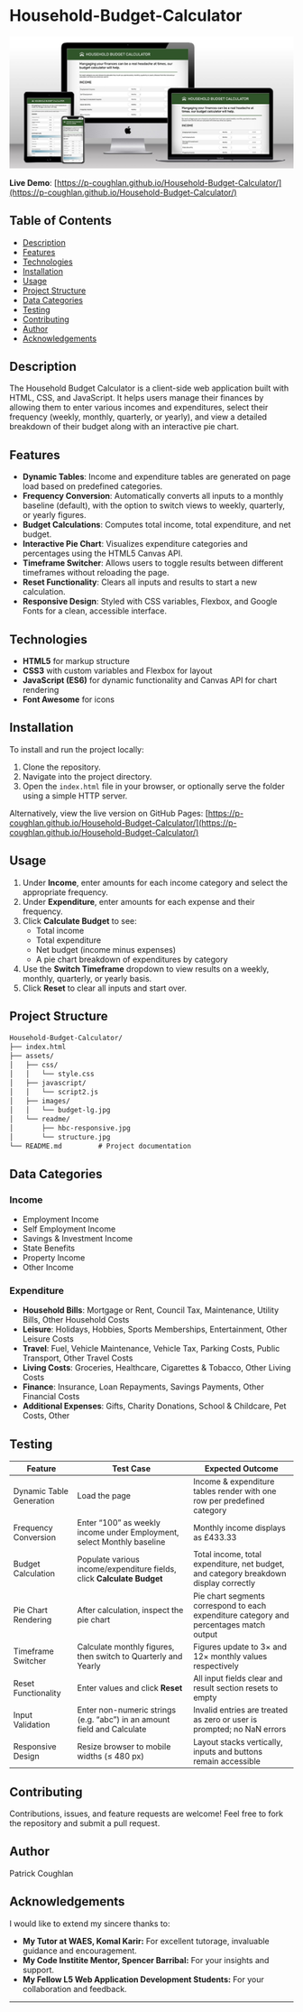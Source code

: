 # Household-Budget-Calculator

![Household Budget Calculator](assets/readme/hbc-responsive.jpg)

**Live Demo**: [https://p-coughlan.github.io/Household-Budget-Calculator/](https://p-coughlan.github.io/Household-Budget-Calculator/)

## Table of Contents

- [Description](#description)
- [Features](#features)
- [Technologies](#technologies)
- [Installation](#installation)
- [Usage](#usage)
- [Project Structure](#project-structure)
- [Data Categories](#data-categories)
- [Testing](#testing)
- [Contributing](#contributing)
- [Author](#author)
- [Acknowledgements](#acknowledgements)


## Description

The Household Budget Calculator is a client-side web application built with HTML, CSS, and JavaScript. It helps users manage their finances by allowing them to enter various incomes and expenditures, select their frequency (weekly, monthly, quarterly, or yearly), and view a detailed breakdown of their budget along with an interactive pie chart.

## Features

- **Dynamic Tables**: Income and expenditure tables are generated on page load based on predefined categories.
- **Frequency Conversion**: Automatically converts all inputs to a monthly baseline (default), with the option to switch views to weekly, quarterly, or yearly figures.
- **Budget Calculations**: Computes total income, total expenditure, and net budget.
- **Interactive Pie Chart**: Visualizes expenditure categories and percentages using the HTML5 Canvas API.
- **Timeframe Switcher**: Allows users to toggle results between different timeframes without reloading the page.
- **Reset Functionality**: Clears all inputs and results to start a new calculation.
- **Responsive Design**: Styled with CSS variables, Flexbox, and Google Fonts for a clean, accessible interface.

## Technologies

- **HTML5** for markup structure  
- **CSS3** with custom variables and Flexbox for layout  
- **JavaScript (ES6)** for dynamic functionality and Canvas API for chart rendering  
- **Font Awesome** for icons  

## Installation

To install and run the project locally:

1. Clone the repository.  
2. Navigate into the project directory.  
3. Open the `index.html` file in your browser, or optionally serve the folder using a simple HTTP server.

Alternatively, view the live version on GitHub Pages: [https://p-coughlan.github.io/Household-Budget-Calculator/](https://p-coughlan.github.io/Household-Budget-Calculator/)

## Usage

1. Under **Income**, enter amounts for each income category and select the appropriate frequency.  
2. Under **Expenditure**, enter amounts for each expense and their frequency.  
3. Click **Calculate Budget** to see:
   - Total income  
   - Total expenditure  
   - Net budget (income minus expenses)  
   - A pie chart breakdown of expenditures by category  
4. Use the **Switch Timeframe** dropdown to view results on a weekly, monthly, quarterly, or yearly basis.  
5. Click **Reset** to clear all inputs and start over.  

## Project Structure
```
Household-Budget-Calculator/
├── index.html
├── assets/
│   ├── css/
│   │   └── style.css
│   ├── javascript/
│   │   └── script2.js
│   ├── images/
│   │   └── budget-lg.jpg
│   └── readme/
│       ├── hbc-responsive.jpg
│       └── structure.jpg
└── README.md         # Project documentation
```

## Data Categories

### Income

- Employment Income  
- Self Employment Income  
- Savings & Investment Income  
- State Benefits  
- Property Income  
- Other Income  

### Expenditure

- **Household Bills**: Mortgage or Rent, Council Tax, Maintenance, Utility Bills, Other Household Costs  
- **Leisure**: Holidays, Hobbies, Sports Memberships, Entertainment, Other Leisure Costs  
- **Travel**: Fuel, Vehicle Maintenance, Vehicle Tax, Parking Costs, Public Transport, Other Travel Costs  
- **Living Costs**: Groceries, Healthcare, Cigarettes & Tobacco, Other Living Costs  
- **Finance**: Insurance, Loan Repayments, Savings Payments, Other Financial Costs  
- **Additional Expenses**: Gifts, Charity Donations, School & Childcare, Pet Costs, Other  

## Testing

| Feature                     | Test Case                                                                 | Expected Outcome                                                     |
|-----------------------------|---------------------------------------------------------------------------|----------------------------------------------------------------------|
| Dynamic Table Generation    | Load the page                                                            | Income & expenditure tables render with one row per predefined category |
| Frequency Conversion        | Enter “100” as weekly income under Employment, select Monthly baseline    | Monthly income displays as £433.33                                     |
| Budget Calculation          | Populate various income/expenditure fields, click **Calculate Budget**    | Total income, total expenditure, net budget, and category breakdown display correctly |
| Pie Chart Rendering         | After calculation, inspect the pie chart                                  | Pie chart segments correspond to each expenditure category and percentages match output |
| Timeframe Switcher          | Calculate monthly figures, then switch to Quarterly and Yearly           | Figures update to 3× and 12× monthly values respectively               |
| Reset Functionality         | Enter values and click **Reset**                                          | All input fields clear and result section resets to empty             |
| Input Validation            | Enter non-numeric strings (e.g. “abc”) in an amount field and Calculate   | Invalid entries are treated as zero or user is prompted; no NaN errors |
| Responsive Design           | Resize browser to mobile widths (≤ 480 px)                                 | Layout stacks vertically, inputs and buttons remain accessible        |


## Contributing

Contributions, issues, and feature requests are welcome! Feel free to fork the repository and submit a pull request.

## Author

Patrick Coughlan

## Acknowledgements

I would like to extend my sincere thanks to:

- **My Tutor at WAES, Komal Karir:** For excellent tutorage, invaluable guidance and encouragement.
- **My Code Institite Mentor, Spencer Barribal:** For your insights and support.
- **My Fellow L5 Web Application Development Students:** For your collaboration and feedback.

---
